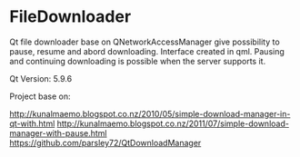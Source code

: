 # FileDownloader

Qt file downloader base on QNetworkAccessManager give possibility to pause, resume and abord downloading. Interface created in qml. Pausing and continuing downloading is possible when the server supports it.

Qt Version: 5.9.6

Project base on:

http://kunalmaemo.blogspot.co.nz/2010/05/simple-download-manager-in-qt-with.html
http://kunalmaemo.blogspot.co.nz/2011/07/simple-download-manager-with-pause.html
https://github.com/parsley72/QtDownloadManager
